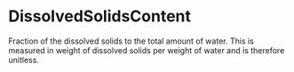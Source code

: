 DissolvedSolidsContent
======================

Fraction of the dissolved solids to the total amount of water. This is measured in weight of dissolved solids per weight of water and is therefore unitless.
